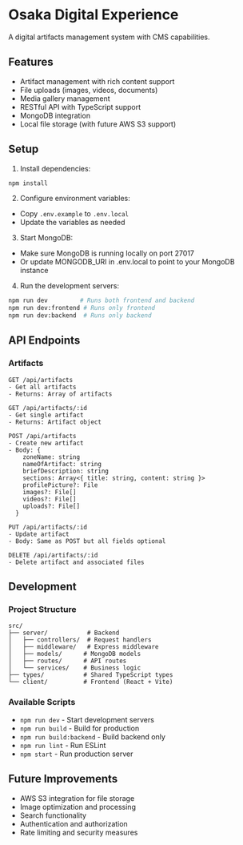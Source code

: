 # Osaka Digital Experience

A digital artifacts management system with CMS capabilities.

## Features

- Artifact management with rich content support
- File uploads (images, videos, documents)
- Media gallery management
- RESTful API with TypeScript support
- MongoDB integration
- Local file storage (with future AWS S3 support)

## Setup

1. Install dependencies:

```bash
npm install
```

2. Configure environment variables:

- Copy `.env.example` to `.env.local`
- Update the variables as needed

3. Start MongoDB:

- Make sure MongoDB is running locally on port 27017
- Or update MONGODB_URI in .env.local to point to your MongoDB instance

4. Run the development servers:

```bash
npm run dev         # Runs both frontend and backend
npm run dev:frontend # Runs only frontend
npm run dev:backend  # Runs only backend
```

## API Endpoints

### Artifacts

```
GET /api/artifacts
- Get all artifacts
- Returns: Array of artifacts

GET /api/artifacts/:id
- Get single artifact
- Returns: Artifact object

POST /api/artifacts
- Create new artifact
- Body: {
    zoneName: string
    nameOfArtifact: string
    briefDescription: string
    sections: Array<{ title: string, content: string }>
    profilePicture?: File
    images?: File[]
    videos?: File[]
    uploads?: File[]
  }

PUT /api/artifacts/:id
- Update artifact
- Body: Same as POST but all fields optional

DELETE /api/artifacts/:id
- Delete artifact and associated files
```

## Development

### Project Structure

```
src/
├── server/           # Backend
│   ├── controllers/  # Request handlers
│   ├── middleware/   # Express middleware
│   ├── models/      # MongoDB models
│   ├── routes/      # API routes
│   └── services/    # Business logic
├── types/           # Shared TypeScript types
└── client/          # Frontend (React + Vite)
```

### Available Scripts

- `npm run dev` - Start development servers
- `npm run build` - Build for production
- `npm run build:backend` - Build backend only
- `npm run lint` - Run ESLint
- `npm start` - Run production server

## Future Improvements

- AWS S3 integration for file storage
- Image optimization and processing
- Search functionality
- Authentication and authorization
- Rate limiting and security measures
